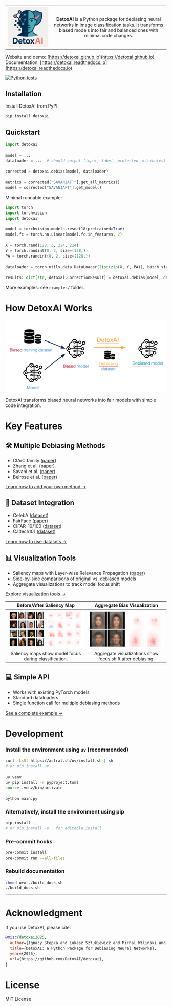 




| |  |
|:-------------------------:|:----------------------------:|
| ![thumbnail](images/thumbnail_detoxai.png) | **DetoxAI** is a Python package for debiasing neural networks in image classification tasks. It transforms biased models into fair and balanced ones with minimal code changes.  |


Website and demo: [https://detoxai.github.io](https://detoxai.github.io)  
Documentation: [https://detoxai.readthedocs.io](https://detoxai.readthedocs.io)

[![Python tests](https://github.com/DetoxAI/detoxai/actions/workflows/python-tests.yml/badge.svg?branch=main)](https://github.com/DetoxAI/detoxai/actions/workflows/python-tests.yml)


## Installation

Install DetoxAI from PyPI:

```bash
pip install detoxai
```

## Quickstart

```python
import detoxai

model = ...
dataloader = ...  # should output (input, label, protected attributes)

corrected = detoxai.debias(model, dataloader)

metrics = corrected["SAVANIAFT"].get_all_metrics()
model = corrected["SAVANIAFT"].get_model()
```

Minimal runnable example:

```python
import torch
import torchvision
import detoxai

model = torchvision.models.resnet18(pretrained=True)
model.fc = torch.nn.Linear(model.fc.in_features, 2)

X = torch.rand(128, 3, 224, 224)
Y = torch.randint(0, 2, size=(128,))
PA = torch.randint(0, 2, size=(128,))

dataloader = torch.utils.data.DataLoader(list(zip(X, Y, PA)), batch_size=32)

results: dict[str, detoxai.CorrectionResult] = detoxai.debias(model, dataloader)
```

More examples: see `examples/` folder.


# How DetoxAI Works

![Workflow](images/flow.png)

DetoxAI transforms biased neural networks into fair models with simple code integration.

# Key Features

## 🛠️ Multiple Debiasing Methods

- ClArC family ([paper](https://www.sciencedirect.com/science/article/pii/S1566253521001573))
- Zhang et al. ([paper](https://arxiv.org/abs/1801.07593))
- Savani et al. ([paper](https://arxiv.org/abs/2006.08564))
- Belrose et al. ([paper](https://arxiv.org/abs/2306.03819))

[Learn how to add your own method →](https://detoxai.readthedocs.io/en/latest/tutorials.adding_a_method.html)

## 📀 Dataset Integration

- CelebA ([dataset](https://mmlab.ie.cuhk.edu.hk/projects/CelebA.html))
- FairFace ([paper](https://arxiv.org/abs/1908.04913))
- CIFAR-10/100 ([dataset](https://www.cs.toronto.edu/~kriz/cifar.html))
- Caltech101 ([dataset](https://data.caltech.edu/records/mzrjq-6wc02))

[Learn how to use datasets →](https://detoxai.readthedocs.io/en/latest/tutorials.dataset.html)

## 📊 Visualization Tools

- Saliency maps with Layer-wise Relevance Propagation ([paper](https://journals.plos.org/plosone/article?id=10.1371/journal.pone.0130140))
- Side-by-side comparisons of original vs. debiased models
- Aggregate visualizations to track model focus shift

[Explore visualization tools →](https://detoxai.readthedocs.io/en/latest/detoxai.visualization.html)

| Before/After Saliency Map | Aggregate Bias Visualization |
|:-------------------------:|:----------------------------:|
| ![Side-by-side LRP](images/side-by-side.png) | ![Aggregate visualization](images/aggregate.png) |
| Saliency maps show model focus during classification. |Aggregate visualizations show focus shift after debiasing. |


## 💻 Simple API

- Works with existing PyTorch models
- Standard dataloaders
- Single function call for multiple debiasing methods

[See a complete example →](https://detoxai.readthedocs.io/en/latest/examples/example.html)





# Development

### Install the environment using `uv` (recommended)

```bash
curl -LsSf https://astral.sh/uv/install.sh | sh
# or pip install uv

uv venv
uv pip install -r pyproject.toml
source .venv/bin/activate

python main.py
```

### Alternatively, install the environment using pip

```bash
pip install .
# or pip install -e . for editable install
```

### Pre-commit hooks

```bash
pre-commit install
pre-commit run --all-files
```

### Rebuild documentation

```bash
chmod u+x ./build_docs.sh
./build_docs.sh
```

---

# Acknowledgment

If you use DetoxAI, please cite:

```bibtex
@misc{detoxai2025,
  author={Ignacy Stepka and Lukasz Sztukiewicz and Michal Wilinski and Jerzy Stefanowski},
  title={DetoxAI: a Python Package for Debiasing Neural Networks},
  year={2025},
  url={https://github.com/DetoxAI/detoxai},
}
```

# License

MIT License